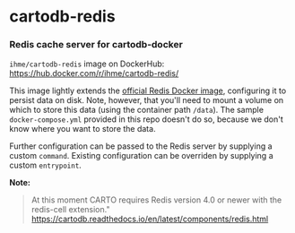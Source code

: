 # cartodb-redis
### Redis cache server for cartodb-docker

`ihme/cartodb-redis` image on DockerHub: https://hub.docker.com/r/ihme/cartodb-redis/

This image lightly extends the [official Redis Docker image](https://hub.docker.com/_/redis/), configuring it to persist data on disk. Note, however, that you'll need to mount a volume on which to store this data (using the container path `/data`). The sample `docker-compose.yml` provided in this repo doesn't do so, because we don't know where you want to store the data.

Further configuration can be passed to the Redis server by supplying a custom `command`. Existing configuration can be overriden by supplying a custom `entrypoint`.

**Note:** 
> At this moment CARTO requires Redis version 4.0 or newer with the redis-cell extension."
https://cartodb.readthedocs.io/en/latest/components/redis.html 
